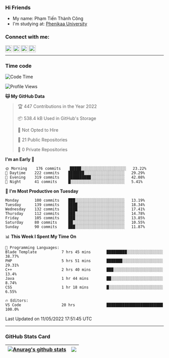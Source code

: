 ### Hi Friends

- My name: Phạm Tiến Thành Công
- I'm studying at: [Phenikaa University]


### Connect with me:
[<img align="left" alt="PhamTienThanhCong | Facebook" width="22px" src="https://upload.wikimedia.org/wikipedia/commons/thumb/1/16/Facebook-icon-1.png/640px-Facebook-icon-1.png" />][facebook]
[<img align="left" alt="PhamTienThanhCong | Zalo" width="22px" src="https://www.anphatpc.com.vn/template/anphat_2020v2/images/icon-zalo.jpg" />][zalo]
[<img align="left" alt="PhamTienThanhCong | LinkedIn" width="22px" src="https://cdn3.iconfinder.com/data/icons/inficons/512/linkedin.png" />][linkedin]
[<img align="left" alt="PhamTienThanhCong | tiktok" width="22px" src="https://cdn.worldvectorlogo.com/logos/tiktok-logo.svg" />][tiktok]

<br />

---

### Time code

<!--START_SECTION:waka-->
![Code Time](http://img.shields.io/badge/Code%20Time-321%20hrs%2028%20mins-blue)

![Profile Views](http://img.shields.io/badge/Profile%20Views-87-blue)

**🐱 My GitHub Data** 

> 🏆 447 Contributions in the Year 2022
 > 
> 📦 538.4 kB Used in GitHub's Storage 
 > 
> 🚫 Not Opted to Hire
 > 
> 📜 21 Public Repositories 
 > 
> 🔑 0 Private Repositories  
 > 
**I'm an Early 🐤** 

```text
🌞 Morning    176 commits    █████░░░░░░░░░░░░░░░░░░░░   23.22% 
🌆 Daytime    222 commits    ███████░░░░░░░░░░░░░░░░░░   29.29% 
🌃 Evening    319 commits    ██████████░░░░░░░░░░░░░░░   42.08% 
🌙 Night      41 commits     █░░░░░░░░░░░░░░░░░░░░░░░░   5.41%

```
📅 **I'm Most Productive on Tuesday** 

```text
Monday       100 commits    ███░░░░░░░░░░░░░░░░░░░░░░   13.19% 
Tuesday      139 commits    ████░░░░░░░░░░░░░░░░░░░░░   18.34% 
Wednesday    132 commits    ████░░░░░░░░░░░░░░░░░░░░░   17.41% 
Thursday     112 commits    ███░░░░░░░░░░░░░░░░░░░░░░   14.78% 
Friday       105 commits    ███░░░░░░░░░░░░░░░░░░░░░░   13.85% 
Saturday     80 commits     ██░░░░░░░░░░░░░░░░░░░░░░░   10.55% 
Sunday       90 commits     ███░░░░░░░░░░░░░░░░░░░░░░   11.87%

```


📊 **This Week I Spent My Time On** 

```text
💬 Programming Languages: 
Blade Template           7 hrs 45 mins       █████████░░░░░░░░░░░░░░░░   38.77% 
PHP                      5 hrs 51 mins       ███████░░░░░░░░░░░░░░░░░░   29.31% 
C++                      2 hrs 40 mins       ███░░░░░░░░░░░░░░░░░░░░░░   13.4% 
Java                     1 hr 44 mins        ██░░░░░░░░░░░░░░░░░░░░░░░   8.74% 
CSS                      1 hr 18 mins        █░░░░░░░░░░░░░░░░░░░░░░░░   6.55%

🔥 Editors: 
VS Code                  20 hrs              █████████████████████████   100.0%

```


 Last Updated on 11/05/2022 17:51:45 UTC
<!--END_SECTION:waka-->

---

### GitHub Stats Card

| <a href="https://github.com/phamtienthanhcong"><img align="center" src="https://github-readme-stats.vercel.app/api?username=PhamTienThanhCong&show_icons=true&include_all_commits=true&theme=buefy&hide_border=true&theme=ocean_dark" alt="Anurag's github stats" /></a> | <a href="https://github.com/phamtienthanhcong"><img align="center" src="https://github-readme-stats.vercel.app/api/top-langs/?username=PhamTienThanhCong&layout=compact&theme=buefy&hide_border=true&theme=ocean_dark" /></a> |
| ------------- | ------------- |

[Phenikaa University]: https://phenikaa-uni.edu.vn/vi
[facebook]: https://www.facebook.com/phamtienthanhcong
[linkedin]: https://linkedin.com/in/phamtienthanhcong
[zalo]: https://zalo.me/0396396332
[tiktok]: https://www.tiktok.com/@phamtienthanhcong
[web]: https://github.com/PhamTienThanhCong/web_dev
[min project]: https://github.com/PhamTienThanhCong/Project-Of-Web
[c and cpp]: https://github.com/PhamTienThanhCong/Code_C_and_Cpro
[python]: https://github.com/PhamTienThanhCong/Python_beginer
